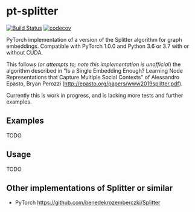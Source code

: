 # pt-splitter

[![Build Status](https://travis-ci.org/vlukiyanov/pt-splitter.svg?branch=master)](https://travis-ci.org/vlukiyanov/pt-splitter) [![codecov](https://codecov.io/gh/vlukiyanov/pt-splitter/branch/master/graph/badge.svg)](https://codecov.io/gh/vlukiyanov/pt-splitter)

PyTorch implementation of a version of the Splitter algorithm for graph embeddings. Compatible with PyTorch 1.0.0 and Python 3.6 or 3.7 with or without CUDA.

This follows (*or attempts to; note this implementation is unofficial*) the algorithm described in "Is a Single Embedding Enough? Learning Node Representations that Capture Multiple Social Contexts" of Alessandro Epasto, Bryan Perozzi (http://epasto.org/papers/www2019splitter.pdf).

Currently this is work in progress, and is lacking more tests and further examples.

## Examples

TODO

## Usage

TODO

## Other implementations of Splitter or similar

* PyTorch https://github.com/benedekrozemberczki/Splitter
